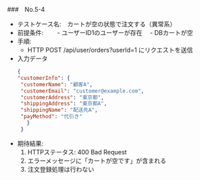 ###　No.5-4

- テストケース名:　カートが空の状態で注文する（異常系）
- 前提条件:　
　- ユーザーID1のユーザーが存在
　- DBカートが空
- 手順:
  -  HTTP POST /api/user/orders?userId=1 にリクエストを送信
- 入力データ
   ```json
   {
  "customerInfo": {
    "customerName": "顧客A",
    "customerEmail": "customer@example.com",
    "customerAddress": "東京都",
    "shippingAddress": "東京都A",
    "shippingName": "配送先A",
    "payMethod": "代引き"
      }
    }
    ```
- 期待結果:
   1. HTTPステータス: 400 Bad Request
   2. エラーメッセージに「カートが空です」が含まれる
   3. 注文登録処理は行わない